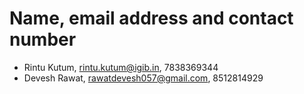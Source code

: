 # Name, email address and contact number
- Rintu Kutum, rintu.kutum@igib.in, 7838369344
- Devesh Rawat, rawatdevesh057@gmail.com, 8512814929
